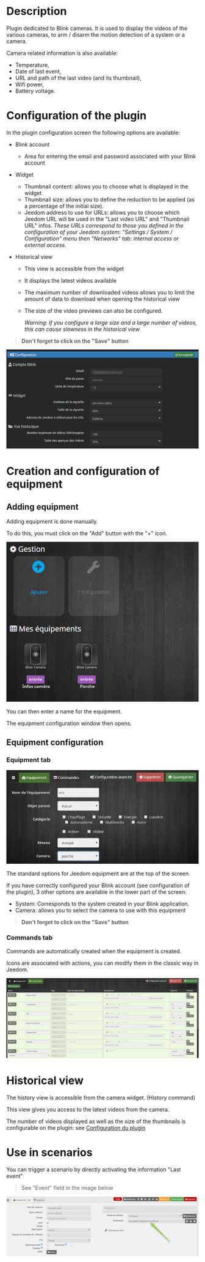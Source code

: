 # Description

Plugin dedicated to Blink cameras.
It is used to display the videos of the various cameras, to arm / disarm the motion detection of a system or a camera.

Camera related information is also available:

* Temperature,
* Date of last event,
* URL and path of the last video (and its thumbnail),
* Wifi power,
* Battery voltage.


# Configuration of the plugin

In the plugin configuration screen the following options are available:

* Blink account
  + Area for entering the email and password associated with your Blink account

* Widget
  + Thumbnail content: allows you to choose what is displayed in the widget
  + Thumbnail size: allows you to define the reduction to be applied (as a percentage of the initial size).
  + Jeedom address to use for URLs: allows you to choose which Jeedom URL will be used in the "Last video URL" and "Thumbnail URL" infos.
    *These URLs correspond to those you defined in the configuration of your Jeedom system: "Settings / System / Configuration" menu then "Networks" tab: internal access or external access.*
    
* Historical view
  + This view is accessible from the widget
  + It displays the latest videos available
  + The maximum number of downloaded videos allows you to limit the amount of data to download when opening the historical view
  + The size of the video previews can also be configured.

    *Warning: If you configure a large size and a large number of videos, this can cause slowness in the historical view*


>**Don't forget to click on the "Save" button**

![Configuration du plugin](..\assets\images\cfg_plugin.png "Configuraion du plugin")

# Creation and configuration of equipment


## Adding equipment


Adding equipment is done manually.

To do this, you must click on the "Add" button with the "+" icon.

![Ajout d'un équipment](..\assets\images\cfg_plugin_general.png "Ajout d'un équipment")

You can then enter a name for the equipment.

The equipment configuration window then opens.

## Equipment configuration

### Equipment tab
![Onglet équipement](..\assets\images\cfg_equipment.png "Equipement")

The standard options for Jeedom equipment are at the top of the screen.

If you have correctly configured your Blink account (see configuration of the plugin), 3 other options are available in the lower part of the screen:
- System: Corresponds to the system created in your Blink application.
- Camera: allows you to select the camera to use with this equipment


>**Don't forget to click on the "Save" button**


### Commands tab

Commands are automatically created when the equipment is created.

Icons are associated with actions, you can modify them in the classic way in Jeedom.

![Onglet commandes](..\assets\images\cfg_commands.png "Commandes")


Historical view
===
The history view is accessible from the camera widget. (History command)

This view gives you access to the latest videos from the camera.

The number of videos displayed as well as the size of the thumbnails is configurable on the plugin: see [Configuration du plugin](#-Configuration-du-plugin)

Use in scenarios
===
You can trigger a scenario by directly activating the information "Last event"

> See "Event" field in the image below

![Utilisation dans des scénarios](..\assets\images\scenario.png "Utilisation dans des scénarios")